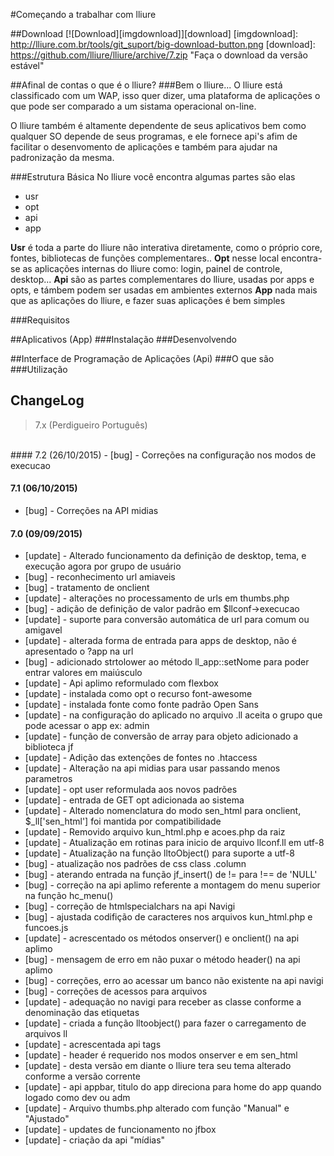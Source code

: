 #Começando a trabalhar com lliure

##Download
[![Download][imgdownload]][download]
[imgdownload]: http://lliure.com.br/tools/git_suport/big-download-button.png
[download]: https://github.com/lliure/lliure/archive/7.zip "Faça o download da versão estável"

##Afinal de contas o que é o lliure?
###Bem o lliure...
O lliure está classificado com um WAP, isso quer dizer, uma plataforma de aplicações o que pode ser comparado a um sistama operacional on-line.

O lliure também é altamente dependente de seus aplicativos bem como qualquer SO depende de seus programas, e ele fornece api's afim de facilitar o desenvomento de aplicações e também para ajudar na padronização da mesma.

###Estrutura Básica
No lliure você encontra algumas partes são elas
* usr
* opt
* api
* app

**Usr** é toda a parte do lliure não interativa diretamente, como o próprio core, fontes, bibliotecas de funções complementares..
**Opt** nesse local encontra-se as aplicações internas do lliure como: login, painel de controle, desktop...
**Api** são as partes complementares do lliure, usadas por apps e opts, e támbem podem ser usadas em ambientes externos
**App** nada mais que as aplicações do lliure, e fazer suas aplicações é bem simples


###Requisitos

##Aplicativos (App)
###Instalação
###Desenvolvendo


##Interface de Programação de Aplicações (Api)
###O que são
###Utilização

## ChangeLog
> 7.x (Perdigueiro Português) 

<br>
#### 7.2 (26/10/2015)
- [bug] - Correções na configuração nos modos de execucao

#### 7.1 (06/10/2015)
- [bug] - Correções na API midias


#### 7.0 (09/09/2015)
- [update] - Alterado funcionamento da definição de desktop, tema, e execução agora por grupo de usuário
- [bug] - reconhecimento url amiaveis
- [bug] - tratamento de onclient
- [update] - alterações no processamento de urls em thumbs.php
- [bug] - adição de definição de valor padrão em $llconf->execucao
- [update] - suporte para conversão automática de url para comum ou amigavel
- [update] - alterada forma de entrada para apps de desktop, não é apresentado o ?app na url
- [bug] - adicionado strtolower ao método ll_app::setNome para poder entrar valores em maiúsculo
- [update] - Api aplimo reformulado com flexbox
- [update] - instalada como opt o recurso font-awesome
- [update] - instalada fonte como fonte padrão Open Sans
- [update] - na configuração do aplicado no arquivo .ll aceita o grupo que pode acessar o app ex: <seguranca>admin</seguranca>
- [update] - função de conversão de array para objeto adicionado a biblioteca jf
- [update] - Adição das extenções de fontes no .htaccess
- [update] - Alteração na api midias para usar passando menos parametros
- [update] - opt user reformulada aos novos padrões
- [update] - entrada de GET opt adicionada ao sistema
- [update] - Alterado nomenclatura do modo sen_html para onclient, $_ll['sen_html'] foi mantida por compatibilidade
- [update] - Removido arquivo kun_html.php e acoes.php da raiz
- [update] - Atualização em rotinas para inicio de arquivo llconf.ll em utf-8
- [update] - Atualização na função lltoObject() para suporte a utf-8
- [bug] - atualização nos padrões de css class .column
- [bug] - aterando entrada na função jf_insert() de != para !== de 'NULL'
- [bug] - correção na api aplimo referente a montagem do menu superior na função hc_menu()
- [bug] - correção de htmlspecialchars na api Navigi 
- [bug] - ajustada codifição de caracteres nos arquivos kun_html.php e funcoes.js
- [update] - acrescentado os métodos onserver() e onclient() na api aplimo
- [bug] - mensagem de erro em não puxar o método header() na api aplimo
- [bug] - correções, erro ao acessar um banco não existente na api navigi
- [bug] - correções de acessos para arquivos
- [update] - adequação no navigi para receber as classe conforme a denominação das etiquetas
- [update] - criada a função lltoobject() para fazer o carregamento de arquivos ll
- [update] - acrescentada api tags
- [update] - header é requerido nos modos onserver e em sen_html
- [update] - desta versão em diante o lliure tera seu tema alterado conforme a versão corrente
- [update] - api appbar, titulo do app direciona para home do app quando logado como dev ou adm
- [update] - Arquivo thumbs.php alterado com função "Manual" e "Ajustado"
- [update] - updates de funcionamento no jfbox
- [update] - criação da api "mídias"
